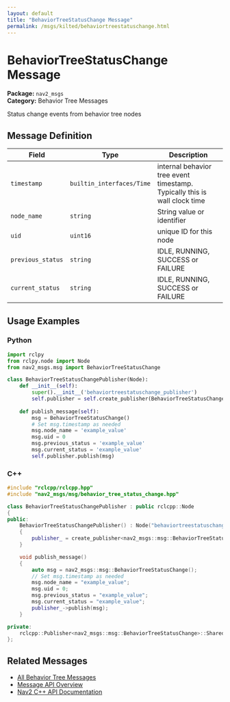 ```yaml
---
layout: default
title: "BehaviorTreeStatusChange Message"
permalink: /msgs/kilted/behaviortreestatuschange.html
---
```


# BehaviorTreeStatusChange Message

**Package:** `nav2_msgs`  
**Category:** Behavior Tree Messages

Status change events from behavior tree nodes

## Message Definition

| Field | Type | Description |
|-------|------|-------------|
| `timestamp` | `builtin_interfaces/Time` | internal behavior tree event timestamp. Typically this is wall clock time |
| `node_name` | `string` | String value or identifier |
| `uid` | `uint16` | unique ID for this node |
| `previous_status` | `string` | IDLE, RUNNING, SUCCESS or FAILURE |
| `current_status` | `string` | IDLE, RUNNING, SUCCESS or FAILURE |



## Usage Examples

### Python

```python
import rclpy
from rclpy.node import Node
from nav2_msgs.msg import BehaviorTreeStatusChange

class BehaviorTreeStatusChangePublisher(Node):
    def __init__(self):
        super().__init__('behaviortreestatuschange_publisher')
        self.publisher = self.create_publisher(BehaviorTreeStatusChange, 'behaviortreestatuschange', 10)
        
    def publish_message(self):
        msg = BehaviorTreeStatusChange()
        # Set msg.timestamp as needed
        msg.node_name = 'example_value'
        msg.uid = 0
        msg.previous_status = 'example_value'
        msg.current_status = 'example_value'
        self.publisher.publish(msg)
```

### C++

```cpp
#include "rclcpp/rclcpp.hpp"
#include "nav2_msgs/msg/behavior_tree_status_change.hpp"

class BehaviorTreeStatusChangePublisher : public rclcpp::Node
{
public:
    BehaviorTreeStatusChangePublisher() : Node("behaviortreestatuschange_publisher")
    {
        publisher_ = create_publisher<nav2_msgs::msg::BehaviorTreeStatusChange>("behaviortreestatuschange", 10);
    }

    void publish_message()
    {
        auto msg = nav2_msgs::msg::BehaviorTreeStatusChange();
        // Set msg.timestamp as needed
        msg.node_name = "example_value";
        msg.uid = 0;
        msg.previous_status = "example_value";
        msg.current_status = "example_value";
        publisher_->publish(msg);
    }

private:
    rclcpp::Publisher<nav2_msgs::msg::BehaviorTreeStatusChange>::SharedPtr publisher_;
};
```

## Related Messages

- [All Behavior Tree Messages](/kilted/msgs/index.html#behavior-tree-messages)
- [Message API Overview](/kilted/msgs/index.html)
- [Nav2 C++ API Documentation](/kilted/html/index.html)
